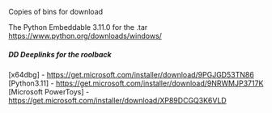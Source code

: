 
Copies of bins for download 

The Python Embeddable 3.11.0 for the .tar
https://www.python.org/downloads/windows/


##### DD Deeplinks for the roolback
[x64dbg] - https://get.microsoft.com/installer/download/9PGJGD53TN86
[Python3.11] - https://get.microsoft.com/installer/download/9NRWMJP3717K
[Microsoft PowerToys] - https://get.microsoft.com/installer/download/XP89DCGQ3K6VLD
